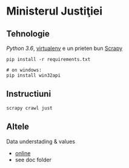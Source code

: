# Ministerul Justiţiei

## Tehnologie

*Python 3.6*, [virtualenv](https://virtualenv.pypa.io/) e un prieten bun
[Scrapy](https://scrapy.org/)

```
pip install -r requirements.txt

# on windows:
pip install win32api 
```

## Instructiuni

```
scrapy crawl just
```

## Altele

Data understading & values
* [online](https://etherpad.net/p/hackajust)
* see doc folder
